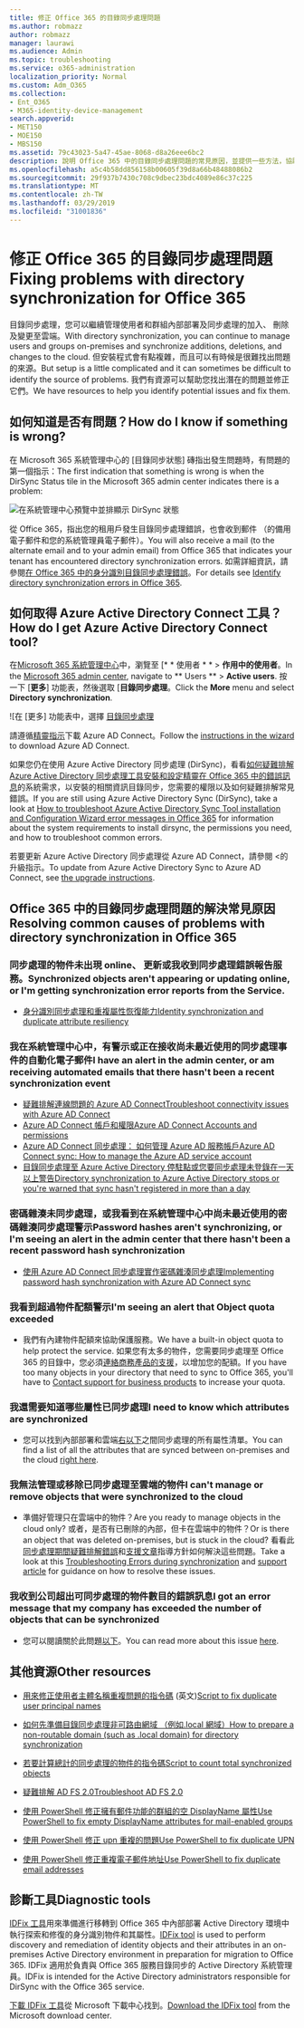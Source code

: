 ```yaml
---
title: 修正 Office 365 的目錄同步處理問題
ms.author: robmazz
author: robmazz
manager: laurawi
ms.audience: Admin
ms.topic: troubleshooting
ms.service: o365-administration
localization_priority: Normal
ms.custom: Adm_O365
ms.collection:
- Ent_O365
- M365-identity-device-management
search.appverid:
- MET150
- MOE150
- MBS150
ms.assetid: 79c43023-5a47-45ae-8068-d8a26eee6bc2
description: 說明 Office 365 中的目錄同步處理問題的常見原因，並提供一些方法，協助疑難排解，並加以解決。
ms.openlocfilehash: a5c4b58dd856158b00605f39d8a66b48488086b2
ms.sourcegitcommit: 29f937b7430c708c9dbec23bdc4089e86c37c225
ms.translationtype: MT
ms.contentlocale: zh-TW
ms.lasthandoff: 03/29/2019
ms.locfileid: "31001836"
---
```

# <a name="fixing-problems-with-directory-synchronization-for-office-365"></a><span data-ttu-id="3c58f-103">修正 Office 365 的目錄同步處理問題</span><span class="sxs-lookup"><span data-stu-id="3c58f-103">Fixing problems with directory synchronization for Office 365</span></span>

<span data-ttu-id="3c58f-104">目錄同步處理，您可以繼續管理使用者和群組內部部署及同步處理的加入、 刪除及變更至雲端。</span><span class="sxs-lookup"><span data-stu-id="3c58f-104">With directory synchronization, you can continue to manage users and groups on-premises and synchronize additions, deletions, and changes to the cloud.</span></span> <span data-ttu-id="3c58f-105">但安裝程式會有點複雜，而且可以有時候是很難找出問題的來源。</span><span class="sxs-lookup"><span data-stu-id="3c58f-105">But setup is a little complicated and it can sometimes be difficult to identify the source of problems.</span></span> <span data-ttu-id="3c58f-106">我們有資源可以幫助您找出潛在的問題並修正它們。</span><span class="sxs-lookup"><span data-stu-id="3c58f-106">We have resources to help you identify potential issues and fix them.</span></span>
  
## <a name="how-do-i-know-if-something-is-wrong"></a><span data-ttu-id="3c58f-107">如何知道是否有問題？</span><span class="sxs-lookup"><span data-stu-id="3c58f-107">How do I know if something is wrong?</span></span>

<span data-ttu-id="3c58f-108">在 Microsoft 365 系統管理中心的 [目錄同步狀態] 磚指出發生問題時，有問題的第一個指示：</span><span class="sxs-lookup"><span data-stu-id="3c58f-108">The first indication that something is wrong is when the DirSync Status tile in the Microsoft 365 admin center indicates there is a problem:</span></span>
  
![在系統管理中心預覽中並排顯示 DirSync 狀態](media/060006e9-de61-49d5-8979-e77cda198e71.png)
  
<span data-ttu-id="3c58f-110">從 Office 365，指出您的租用戶發生目錄同步處理錯誤，也會收到郵件 （的備用電子郵件和您的系統管理員電子郵件）。</span><span class="sxs-lookup"><span data-stu-id="3c58f-110">You will also receive a mail (to the alternate email and to your admin email) from Office 365 that indicates your tenant has encountered directory synchronization errors.</span></span> <span data-ttu-id="3c58f-111">如需詳細資訊，請參閱[在 Office 365 中的身分識別目錄同步處理錯誤](identify-directory-synchronization-errors.md)。</span><span class="sxs-lookup"><span data-stu-id="3c58f-111">For details see [Identify directory synchronization errors in Office 365](identify-directory-synchronization-errors.md).</span></span>
  
## <a name="how-do-i-get-azure-active-directory-connect-tool"></a><span data-ttu-id="3c58f-112">如何取得 Azure Active Directory Connect 工具？</span><span class="sxs-lookup"><span data-stu-id="3c58f-112">How do I get Azure Active Directory Connect tool?</span></span>

<span data-ttu-id="3c58f-113">在[Microsoft 365 系統管理中心](https://admin.microsoft.com)中，瀏覽至 [\* \* 使用者 \* \* \> **作用中的使用者**。</span><span class="sxs-lookup"><span data-stu-id="3c58f-113">In the [Microsoft 365 admin center](https://admin.microsoft.com), navigate to \*\* Users \*\* \> **Active users**.</span></span> <span data-ttu-id="3c58f-114">按一下 [**更多**] 功能表，然後選取 [**目錄同步處理**。</span><span class="sxs-lookup"><span data-stu-id="3c58f-114">Click the **More** menu and select **Directory synchronization**.</span></span> 
  
![在 [更多] 功能表中，選擇 [目錄同步處理](media/dc6669e5-c01b-471e-9cdf-04f5d44e1c4b.png)
  
<span data-ttu-id="3c58f-116">請遵循[精靈指示](set-up-directory-synchronization.md)下載 Azure AD Connect。</span><span class="sxs-lookup"><span data-stu-id="3c58f-116">Follow the [instructions in the wizard](set-up-directory-synchronization.md) to download Azure AD Connect.</span></span> 
  
<span data-ttu-id="3c58f-117">如果您仍在使用 Azure Active Directory 同步處理 (DirSync)，看看[如何疑難排解 Azure Active Directory 同步處理工具安裝和設定精靈在 Office 365 中的錯誤訊息](https://go.microsoft.com/fwlink/p/?LinkId=396717)的系統需求，以安裝的相關資訊目錄同步，您需要的權限以及如何疑難排解常見錯誤。</span><span class="sxs-lookup"><span data-stu-id="3c58f-117">If you are still using Azure Active Directory Sync (DirSync), take a look at [How to troubleshoot Azure Active Directory Sync Tool installation and Configuration Wizard error messages in Office 365](https://go.microsoft.com/fwlink/p/?LinkId=396717) for information about the system requirements to install dirsync, the permissions you need, and how to troubleshoot common errors.</span></span> 
  
<span data-ttu-id="3c58f-118">若要更新 Azure Active Directory 同步處理從 Azure AD Connect，請參閱 <<c0>的升級指示。</span><span class="sxs-lookup"><span data-stu-id="3c58f-118">To update from Azure Active Directory Sync to Azure AD Connect, see [the upgrade instructions](https://go.microsoft.com/fwlink/p/?LinkId=733240).</span></span>
  
## <a name="resolving-common-causes-of-problems-with-directory-synchronization-in-office-365"></a><span data-ttu-id="3c58f-119">Office 365 中的目錄同步處理問題的解決常見原因</span><span class="sxs-lookup"><span data-stu-id="3c58f-119">Resolving common causes of problems with directory synchronization in Office 365</span></span>

### <a name="synchronized-objects-arent-appearing-or-updating-online-or-im-getting-synchronization-error-reports-from-the-service"></a><span data-ttu-id="3c58f-120">**同步處理的物件未出現 online、 更新或我收到同步處理錯誤報告服務。**</span><span class="sxs-lookup"><span data-stu-id="3c58f-120">**Synchronized objects aren't appearing or updating online, or I'm getting synchronization error reports from the Service.**</span></span>

- [<span data-ttu-id="3c58f-121">身分識別同步處理和重複屬性恢復能力</span><span class="sxs-lookup"><span data-stu-id="3c58f-121">Identity synchronization and duplicate attribute resiliency</span></span>](https://docs.microsoft.com/azure/active-directory/hybrid/how-to-connect-syncservice-duplicate-attribute-resiliency)

### <a name="i-have-an-alert-in-the-admin-center-or-am-receiving-automated-emails-that-there-hasnt-been-a-recent-synchronization-event"></a><span data-ttu-id="3c58f-122">**我在系統管理中心中，有警示或正在接收尚未最近使用的同步處理事件的自動化電子郵件**</span><span class="sxs-lookup"><span data-stu-id="3c58f-122">**I have an alert in the admin center, or am receiving automated emails that there hasn't been a recent synchronization event**</span></span>
- [<span data-ttu-id="3c58f-123">疑難排解連線問題的 Azure AD Connect</span><span class="sxs-lookup"><span data-stu-id="3c58f-123">Troubleshoot connectivity issues with Azure AD Connect</span></span>](https://docs.microsoft.com/azure/active-directory/hybrid/tshoot-connect-connectivity)
- [<span data-ttu-id="3c58f-124">Azure AD Connect 帳戶和權限</span><span class="sxs-lookup"><span data-stu-id="3c58f-124">Azure AD Connect Accounts and permissions</span></span>](https://go.microsoft.com/fwlink/p/?LinkId=820598)
- [<span data-ttu-id="3c58f-125">Azure AD Connect 同步處理： 如何管理 Azure AD 服務帳戶</span><span class="sxs-lookup"><span data-stu-id="3c58f-125">Azure AD Connect sync: How to manage the Azure AD service account</span></span>](https://docs.microsoft.com/azure/active-directory/hybrid/how-to-connect-azureadaccount)
- [<span data-ttu-id="3c58f-126">目錄同步處理至 Azure Active Directory 停駐點或您要同步處理未登錄在一天以上警告</span><span class="sxs-lookup"><span data-stu-id="3c58f-126">Directory synchronization to Azure Active Directory stops or you're warned that sync hasn't registered in more than a day</span></span>](https://support.microsoft.com/help/2882421/directory-synchronization-to-azure-active-directory-stops-or-you-re-warned-that-sync-hasn-t-registered-in-more-than-a-day)

### <a name="password-hashes-arent-synchronizing-or-im-seeing-an-alert-in-the-admin-center-that-there-hasnt-been-a-recent-password-hash-synchronization"></a><span data-ttu-id="3c58f-127">**密碼雜湊未同步處理，或我看到在系統管理中心中尚未最近使用的密碼雜湊同步處理警示**</span><span class="sxs-lookup"><span data-stu-id="3c58f-127">**Password hashes aren't synchronizing, or I'm seeing an alert in the admin center that there hasn't been a recent password hash synchronization**</span></span>
- [<span data-ttu-id="3c58f-128">使用 Azure AD Connect 同步處理實作密碼雜湊同步處理</span><span class="sxs-lookup"><span data-stu-id="3c58f-128">Implementing password hash synchronization with Azure AD Connect sync</span></span>](https://docs.microsoft.com/azure/active-directory/hybrid/how-to-connect-password-hash-synchronization)

### <a name="im-seeing-an-alert-that-object-quota-exceeded"></a><span data-ttu-id="3c58f-129">**我看到超過物件配額警示**</span><span class="sxs-lookup"><span data-stu-id="3c58f-129">**I'm seeing an alert that Object quota exceeded**</span></span>
- <span data-ttu-id="3c58f-130">我們有內建物件配額來協助保護服務。</span><span class="sxs-lookup"><span data-stu-id="3c58f-130">We have a built-in object quota to help protect the service.</span></span> <span data-ttu-id="3c58f-131">如果您有太多的物件，您需要同步處理至 Office 365 的目錄中，您必須[連絡商務產品的支援](https://support.office.com/article/32a17ca7-6fa0-4870-8a8d-e25ba4ccfd4b)，以增加您的配額。</span><span class="sxs-lookup"><span data-stu-id="3c58f-131">If you have too many objects in your directory that need to sync to Office 365, you'll have to [Contact support for business products](https://support.office.com/article/32a17ca7-6fa0-4870-8a8d-e25ba4ccfd4b) to increase your quota.</span></span>

### <a name="i-need-to-know-which-attributes-are-synchronized"></a><span data-ttu-id="3c58f-132">**我還需要知道哪些屬性已同步處理**</span><span class="sxs-lookup"><span data-stu-id="3c58f-132">**I need to know which attributes are synchronized**</span></span>
- <span data-ttu-id="3c58f-133">您可以找到內部部署和雲端[右以下](https://go.microsoft.com/fwlink/p/?LinkId=396719)之間同步處理的所有屬性清單。</span><span class="sxs-lookup"><span data-stu-id="3c58f-133">You can find a list of all the attributes that are synced between on-premises and the cloud [right here](https://go.microsoft.com/fwlink/p/?LinkId=396719).</span></span>

### <a name="i-cant-manage-or-remove-objects-that-were-synchronized-to-the-cloud"></a><span data-ttu-id="3c58f-134">**我無法管理或移除已同步處理至雲端的物件**</span><span class="sxs-lookup"><span data-stu-id="3c58f-134">**I can't manage or remove objects that were synchronized to the cloud**</span></span>
- <span data-ttu-id="3c58f-135">準備好管理只在雲端中的物件？</span><span class="sxs-lookup"><span data-stu-id="3c58f-135">Are you ready to manage objects in the cloud only?</span></span> <span data-ttu-id="3c58f-136">或者，是否有已刪除的內部，但卡在雲端中的物件？</span><span class="sxs-lookup"><span data-stu-id="3c58f-136">Or is there an object that was deleted on-premises, but is stuck in the cloud?</span></span> <span data-ttu-id="3c58f-137">看看此[同步處理期間疑難排解錯誤](https://go.microsoft.com/fwlink/p/?linkid=842044)和[支援文章](https://go.microsoft.com/fwlink/p/?LinkId=396720)指導方針如何解決這些問題。</span><span class="sxs-lookup"><span data-stu-id="3c58f-137">Take a look at this [Troubleshooting Errors during synchronization](https://go.microsoft.com/fwlink/p/?linkid=842044) and [support article](https://go.microsoft.com/fwlink/p/?LinkId=396720) for guidance on how to resolve these issues.</span></span>

### <a name="i-got-an-error-message-that-my-company-has-exceeded-the-number-of-objects-that-can-be-synchronized"></a><span data-ttu-id="3c58f-138">**我收到公司超出可同步處理的物件數目的錯誤訊息**</span><span class="sxs-lookup"><span data-stu-id="3c58f-138">**I got an error message that my company has exceeded the number of objects that can be synchronized**</span></span>
- <span data-ttu-id="3c58f-139">您可以閱讀關於此問題[以下](https://go.microsoft.com/fwlink/p/?LinkId=396721)。</span><span class="sxs-lookup"><span data-stu-id="3c58f-139">You can read more about this issue [here](https://go.microsoft.com/fwlink/p/?LinkId=396721).</span></span>
   
## <a name="other-resources"></a><span data-ttu-id="3c58f-140">其他資源</span><span class="sxs-lookup"><span data-stu-id="3c58f-140">Other resources</span></span>

- <span data-ttu-id="3c58f-141">[用來修正使用者主體名稱重複問題的指令碼](https://go.microsoft.com/fwlink/p/?LinkId=396725) (英文)</span><span class="sxs-lookup"><span data-stu-id="3c58f-141">[Script to fix duplicate user principal names](https://go.microsoft.com/fwlink/p/?LinkId=396725)</span></span>
    
- [<span data-ttu-id="3c58f-142">如何先準備目錄同步處理非可路由網域 （例如.local 網域）</span><span class="sxs-lookup"><span data-stu-id="3c58f-142">How to prepare a non-routable domain (such as .local domain) for directory synchronization</span></span>](prepare-a-non-routable-domain-for-directory-synchronization.md)
    
- [<span data-ttu-id="3c58f-143">若要計算總計的同步處理的物件的指令碼</span><span class="sxs-lookup"><span data-stu-id="3c58f-143">Script to count total synchronized objects</span></span>](https://go.microsoft.com/fwlink/p/?LinkId=396726)
    
- [<span data-ttu-id="3c58f-144">疑難排解 AD FS 2.0</span><span class="sxs-lookup"><span data-stu-id="3c58f-144">Troubleshoot AD FS 2.0</span></span>](https://go.microsoft.com/fwlink/p/?LinkId=396727)
    
- [<span data-ttu-id="3c58f-145">使用 PowerShell 修正擁有郵件功能的群組的空 DisplayName 屬性</span><span class="sxs-lookup"><span data-stu-id="3c58f-145">Use PowerShell to fix empty DisplayName attributes for mail-enabled groups</span></span>](https://go.microsoft.com/fwlink/p/?LinkId=396728)
    
- [<span data-ttu-id="3c58f-146">使用 PowerShell 修正 upn 重複的問題</span><span class="sxs-lookup"><span data-stu-id="3c58f-146">Use PowerShell to fix duplicate UPN</span></span>](https://go.microsoft.com/fwlink/p/?LinkId=396730)
    
- [<span data-ttu-id="3c58f-147">使用 PowerShell 修正重複電子郵件地址</span><span class="sxs-lookup"><span data-stu-id="3c58f-147">Use PowerShell to fix duplicate email addresses</span></span>](https://go.microsoft.com/fwlink/p/?LinkId=396731)
    
## <a name="diagnostic-tools"></a><span data-ttu-id="3c58f-148">診斷工具</span><span class="sxs-lookup"><span data-stu-id="3c58f-148">Diagnostic tools</span></span>

<span data-ttu-id="3c58f-149">[IDFix 工具](prepare-directory-attributes-for-synch-with-idfix.md)用來準備進行移轉到 Office 365 中內部部署 Active Directory 環境中執行探索和修復的身分識別物件和其屬性。</span><span class="sxs-lookup"><span data-stu-id="3c58f-149">[IDFix tool](prepare-directory-attributes-for-synch-with-idfix.md) is used to perform discovery and remediation of identity objects and their attributes in an on-premises Active Directory environment in preparation for migration to Office 365.</span></span> <span data-ttu-id="3c58f-150">IDFix 適用於負責與 Office 365 服務目錄同步的 Active Directory 系統管理員。</span><span class="sxs-lookup"><span data-stu-id="3c58f-150">IDFix is intended for the Active Directory administrators responsible for DirSync with the Office 365 service.</span></span> 

<span data-ttu-id="3c58f-151">[下載 IDFix 工具](https://go.microsoft.com/fwlink/p/?LinkId=396718)從 Microsoft 下載中心找到。</span><span class="sxs-lookup"><span data-stu-id="3c58f-151">[Download the IDFix tool](https://go.microsoft.com/fwlink/p/?LinkId=396718) from the Microsoft download center.</span></span>